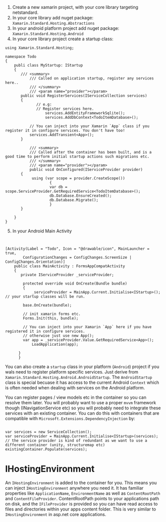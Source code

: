 1. Create a new xamarin project, with your core library targeting netstandard.
2. In your core library add nuget package: `Xamarin.Standard.Hosting.Abstractions`
3. In your android platform project add nuget package: `Xamarin.Standard.Hosting.Android`
4. In your core library project create a startup class:

```
using Xamarin.Standard.Hosting;

namespace Todo
{
    publi class MyStartup: IStartup
    {
	   /// <summary>
           /// Called on application startup, register any services here..
           /// </summary>
           /// <param name="provider"></param>
	   public void RegisterServices(IServiceCollection services)
	   {
	          // e.g:
	          // Register services here.
                  services.AddEntityFrameworkSqlite();
                  services.AddDbContext<TodoItemDatabase>();

		   // You can inject into your Xamarin `App` class if you register it in configure services. You don't have too!
		   services.AddTransient<App>();     
	   }

           /// <summary>
           /// Called after the container has been built, and is a good time to perform initial startup actions such migrations etc.
           /// </summary>
           /// <param name="provider"></param>
           public void OnConfigured(IServiceProvider provider)
	   {
		    using (var scope = provider.CreateScope())
            	    {
                	var db = scope.ServiceProvider.GetRequiredService<TodoItemDatabase>();
                	db.Database.EnsureCreated();
                	db.Database.Migrate();
                    }
	   }

    }
}

```

5. In your Android Main Activity 

```


[Activity(Label = "Todo", Icon = "@drawable/icon", MainLauncher = true,
        ConfigurationChanges = ConfigChanges.ScreenSize | ConfigChanges.Orientation)]
    public class MainActivity : FormsAppCompatActivity
    {
       private IServiceProvider _serviceProvider;

        protected override void OnCreate(Bundle bundle)
        {
            _serviceProvider = MainApp.Current.Initialise<IStartup>();    // your startup classes will be run.    

	    base.OnCreate(bundle);

	    // init xamarin forms etc.
	    Forms.Init(this, bundle);

	    // You can inject into your Xamarin `App` here if you have registered it in configure services.
	    // otherwise just use new App();
	    var app = _serviceProvider.Value.GetRequiredService<App>();
            LoadApplication(app);

	  }
      }

```

You can also create a `startup` class in your platform (`Android`) project if you wals need to register platform specific services.
Just derive from `Xamarin.Standard.Hosting.Android.AndroidStartup`.
The `AndroidStartup` class is special becuase it has access to the current Android `Context` which is often needed when dealing with services on the Android platform.

You can register pages / view models etc in the container so you can resolve them later. 
You will probably want to use a proper `mvvm` framework though (INavigationService etc) so you will probably need to integrate these services with an existing container.
You can do this with containers that are compatible with `Microsoft.Extensions.DependencyInjection` by:

```

var services = new ServiceCollection();
var serviceProvider = MainApp.Current.Initialise<IStartup>(services); 
// the service provider is kind of redundant as we want to use a different container (unity, structuremap etc)
existingContainer.Populate(services);

```

# IHostingEnvironment

An `IHostingEnvironment` is added to the container for you. This means you can inject `IHostingEnvironment` anywhere you need it.
It has familiar properties like `ApplicationName`, `EnvironmentName` as well as `ContentRootPath` and `ContentFileProvider`.
ContentRootPath points to your applications path on disk, and the `IFileProvider` is provided so you can have read access to files and directories within your apps content folder.
This is very similar to `IHostingEnvironment` in asp.net core applications.

